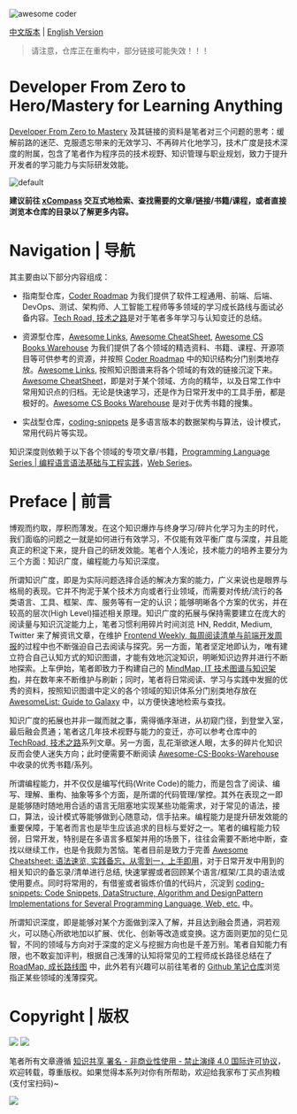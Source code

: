 ![awesome coder](https://user-images.githubusercontent.com/5803001/43364904-59f5bda6-9356-11e8-9ab3-ae073d08bb9e.png)

[中文版本](./README.md) | [English Version](./README-en.md)

> 请注意，仓库正在重构中，部分链接可能失效！！！

# Developer From Zero to Hero/Mastery for Learning Anything

[Developer From Zero to Mastery](./) 及其链接的资料是笔者对三个问题的思考：缓解前路的迷茫、克服遗忘带来的无效学习、不再碎片化地学习，技术广度是技术深度的附属，包含了笔者作为程序员的技术视野、知识管理与职业规划，致力于提升开发者的学习能力与实际研发效能。

![default](https://user-images.githubusercontent.com/5803001/47262684-025c2e00-d522-11e8-8c82-4a5afcf428d1.png)

**建议前往 [xCompass](https://wxyyxc1992.github.io/home/#/search) 交互式地检索、查找需要的文章/链接/书籍/课程，或者直接浏览本仓库的目录以了解更多内容。**

# Navigation | 导航

其主要由以下部分内容组成：

- 指南型仓库，[Coder Roadmap](./) 为我们提供了软件工程通用、前端、后端、DevOps、测试、架构师、人工智能工程师等多领域的学习成长路线与面试必备内容。[Tech Road, 技术之路](./TechRoad)是对于笔者多年学习与认知变迁的总结。

- 资源型仓库，[Awesome Links](https://github.com/wxyyxc1992/Awesome-Lists), [Awesome CheatSheet](https://github.com/wxyyxc1992/Awesome-CheatSheets), [Awesome CS Books Warehouse](https://github.com/wxyyxc1992/Awesome-CS-Books-Warehouse) 为我们提供了各个领域的精选资料、书籍、课程、开源项目等可供参考的资源，并按照 [Coder Roadmap](./) 中的知识结构分门别类地存放。[Awesome Links](https://github.com/wxyyxc1992/Awesome-Lists), 按照知识图谱来将各个领域的有效的链接沉淀下来。[Awesome CheatSheet](https://github.com/wxyyxc1992/Awesome-CheatSheets)，即是对于某个领域、方向的精华，以及日常工作中常用知识点的归档。无论是快速学习，还是作为日常开发中的工具手册，都是极好的。[Awesome CS Books Warehouse](https://github.com/wxyyxc1992/Awesome-CS-Books-Warehouse) 是对于优秀书籍的搜集。

- 实战型仓库，[coding-snippets](https://github.com/wxyyxc1992/coding-snippets) 是多语言版本的数据架构与算法，设计模式，常用代码片等实现。

知识深度则依赖于以下各个领域的专项文章/书籍，[Programming Language Series | 编程语言语法基础与工程实践](https://github.com/wxyyxc1992/ProgrammingLanguage-Series)，[Web Series](https://github.com/wxyyxc1992/Web-Series)。

# Preface | 前言

博观而约取，厚积而薄发。在这个知识爆炸与终身学习/碎片化学习为主的时代，我们面临的问题之一就是如何进行有效学习，不仅能有效平衡广度与深度，并且能真正的积淀下来，提升自己的研发效能。笔者个人浅论，技术能力的培养主要分为三个方面：知识广度，编程能力与知识深度。

所谓知识广度，即是为实际问题选择合适的解决方案的能力，广义来说也是眼界与格局的表现。它并不拘泥于某个技术方向或者行业领域，而需要对传统/流行的各类语言、工具、框架、库、服务等有一定的认识；能够明晰各个方案的优劣，并在较高的层次(High Level)描述相关原理。知识广度的拓展与保持需要建立在庞大的阅读量与知识沉淀能力上，笔者习惯利用碎片时间浏览 HN, Reddit, Medium, Twitter 来了解资讯文章，在维护 [Frontend Weekly, 每周阅读清单与前端开发周报](https://parg.co/UHG)的过程中也不断强迫自己去阅读与探究。另一方面，笔者坚定地即认为，唯有建立符合自己认知方式的知识图谱，才能有效地沉淀知识，明晰知识边界并进行不断地探索。上车伊始，笔者即致力于构建自己的 [MindMap, IT 技术图谱与知识架构](./MindMap)，并在数年来不断维护与刷新；同时，笔者将日常阅读、学习与实践中发掘的优秀的资料，按照知识图谱中定义的各个领域的知识体系分门别类地存放在 [AwesomeList: Guide to Galaxy](https://github.com/Awesome-Lists) 中，以方便快速地检索与查找。

知识广度的拓展也并非一蹴而就之事，需得循序渐进，从初窥门径，到登堂入室，最后融会贯通；笔者这几年技术视野与能力的变迁，亦可以参考仓库中的 [TechRoad, 技术之路](./TechRoad)系列文章。另一方面，乱花渐欲迷人眼，太多的碎片化知识反而会使人迷失方向；此时便需要不断阅读 [Awesome-CS-Books-Warehouse](https://github.com/wxyyxc1992/Awesome-CS-Books-Warehouse) 中收录的优秀书籍/系列。

所谓编程能力，并不仅仅是编写代码(Write Code)的能力，而是包含了阅读、编写、理解、重构、抽象等多个方面，是所谓的代码管理/掌控。其外在表现之一即是能够随时随地用合适的语言无阻塞地实现某些功能需求，对于常见的语法，接口，算法，设计模式等能够做到心随意动，信手拈来。编程能力是提升研发效能的重要保障，于笔者而言也是毕生应该追求的目标与爱好之一。笔者的编程能力较弱，日常开发，特别是在多语言多框架并用的场景下，往往会需要不断地中断，查找以继续工作，也是令我颇为苦恼。笔者目前是致力于完善 [Awesome Cheatsheet: 语法速览, 实践备忘，从零到一，上手即用](https://github.com/wxyyxc1992/Awesome-CheatSheets)，对于日常开发中用到的相关知识的备忘录/清单进行总结, 快速掌握或者回顾某个语言/框架/工具的语法或使用要点。同时将常用的，有借鉴或者锻炼价值的代码片，沉淀到 [coding-snippets: Code Snippets, DataStructure, Algorithm and DesignPattern Implementations for Several Programming Language, Web, etc.](https://github.com/wxyyxc1992/coding-snippets) 中。

所谓知识深度，即是能够对某个方面做到深入了解，并且达到融会贯通，洞若观火，可以随心所欲地加以扩展、优化、创新等改造或变换。这方面则更加的见仁见智，不同的领域与方向对于深度的定义与挖掘方向也是千差万别。笔者自知能力有限，也不敢妄加评判，根据自己浅薄的认知将常见的工程师成长路径总结在了 [RoadMap, 成长路线图](./RoadMap) 中，此外若有兴趣可以前往笔者的 [Github 笔记仓库](https://github.com/wxyyxc1992?tab=repositories)浏览指正某些领域的浅薄探究。

# Copyright | 版权

![](https://parg.co/bDY) ![](https://parg.co/bDm)

笔者所有文章遵循 [知识共享 署名 - 非商业性使用 - 禁止演绎 4.0 国际许可协议](https://creativecommons.org/licenses/by-nc-nd/4.0/deed.zh)，欢迎转载，尊重版权。如果觉得本系列对你有所帮助，欢迎给我家布丁买点狗粮(支付宝扫码)~

![](https://github.com/wxyyxc1992/OSS/blob/master/2017/8/1/Buding.jpg?raw=true)
